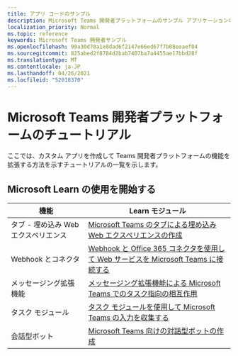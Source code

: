 ```yaml
---
title: アプリ コードのサンプル
description: Microsoft Teams 開発者プラットフォームのサンプル アプリケーションのリンクと説明
localization_priority: Normal
ms.topic: reference
keywords: Microsoft Teams 開発者サンプル
ms.openlocfilehash: 99a30d78a1e8dad6f2147e66ed67f7b08eeaef04
ms.sourcegitcommit: 825abed2f8784d2bab7407ba7a4455ae17bbd28f
ms.translationtype: MT
ms.contentlocale: ja-JP
ms.lasthandoff: 04/26/2021
ms.locfileid: "52018370"
---
```

# <a name="tutorials-for-the-microsoft-teams-developer-platform"></a>Microsoft Teams 開発者プラットフォームのチュートリアル

ここでは、カスタム アプリを作成して Teams 開発者プラットフォームの機能を拡張する方法を示すチュートリアルの一覧を示します。

## <a name="getting-started-with-microsoft-learn"></a>Microsoft Learn の使用を開始する

| **機能**| **Learn モジュール**|
|--------|-------------|
| タブ - 埋め込み Web エクスペリエンス  |  [Microsoft Teams のタブによる埋め込み Web エクスペリエンスの作成](https://docs.microsoft.com/learn/modules/embedded-web-experiences/) |
| Webhook とコネクタ  |  [Webhook と Office 365 コネクタを使用して Web サービスを Microsoft Teams に接続する](https://docs.microsoft.com/learn/modules/msteams-webhooks-connectors/) |
|メッセージング拡張機能  | [メッセージング拡張機能による Microsoft Teams でのタスク指向の相互作用](https://docs.microsoft.com/learn/modules/msteams-messaging-extensions/)  |
| タスク モジュール |  [タスク モジュールを使用して Microsoft Teams の入力を収集する](https://docs.microsoft.com/learn/modules/msteams-task-modules/) |
| 会話型ボット  | [Microsoft Teams 向けの対話型ボットの作成](https://docs.microsoft.com/learn/modules/msteams-conversation-bots/)  |


